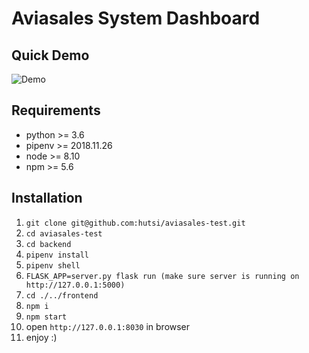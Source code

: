 # Aviasales System Dashboard

## Quick Demo
![Demo](https://github.com/hutsi/aviasales-test/demo.gif)

## Requirements

- python >= 3.6
- pipenv >= 2018.11.26
- node >= 8.10
- npm >= 5.6

## Installation

1. `git clone git@github.com:hutsi/aviasales-test.git`
2. `cd aviasales-test`
3. `cd backend`
4. `pipenv install`
5. `pipenv shell`
6. `FLASK_APP=server.py flask run (make sure server is running on http://127.0.0.1:5000)`
7. `cd ./../frontend`
8. `npm i`
9. `npm start`
10. open `http://127.0.0.1:8030` in browser
11. enjoy :)

